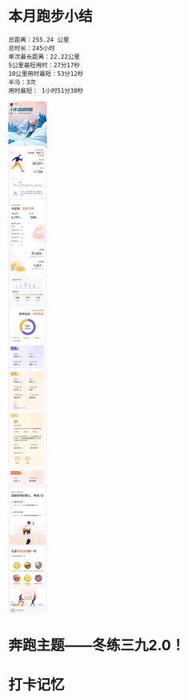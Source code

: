 # 本月跑步小结
```
总距离：255.24 公里
总时长：245小时
单次最长距离：22.22公里
5公里最短用时：27分17秒
10公里用时最短：53分12秒
半马：3次
用时最短： 1小时51分30秒
```

![2022年1月-运动月报](./月报_202201.jpg)

# 奔跑主题——冬练三九2.0！

# 打卡记忆
